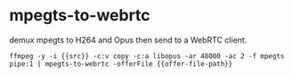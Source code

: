 # mpegts-to-webrtc
demux mpegts to H264 and Opus then send to a WebRTC client.

```
ffmpeg -y -i {{src}} -c:v copy -c:a libopus -ar 48000 -ac 2 -f mpegts pipe:1 | mpegts-to-webrtc -offerFile {{offer-file-path}}
```